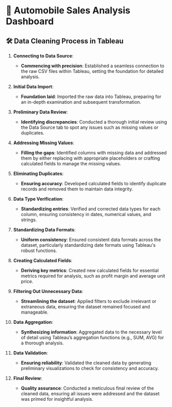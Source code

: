 # 🚗 Automobile Sales Analysis Dashboard

## 🛠️ Data Cleaning Process in Tableau

1. **Connecting to Data Source**:
   - **Commencing with precision**: Established a seamless connection to the raw CSV files within Tableau, setting the foundation for detailed analysis.

2. **Initial Data Import**:
   - **Foundation laid**: Imported the raw data into Tableau, preparing for an in-depth examination and subsequent transformation.

3. **Preliminary Data Review**:
   - **Identifying discrepancies**: Conducted a thorough initial review using the Data Source tab to spot any issues such as missing values or duplicates.

4. **Addressing Missing Values**:
   - **Filling the gaps**: Identified columns with missing data and addressed them by either replacing with appropriate placeholders or crafting calculated fields to manage the missing values.

5. **Eliminating Duplicates**:
   - **Ensuring accuracy**: Developed calculated fields to identify duplicate records and removed them to maintain data integrity.

6. **Data Type Verification**:
   - **Standardizing entries**: Verified and corrected data types for each column, ensuring consistency in dates, numerical values, and strings.

7. **Standardizing Data Formats**:
   - **Uniform consistency**: Ensured consistent data formats across the dataset, particularly standardizing date formats using Tableau's robust functions.

8. **Creating Calculated Fields**:
   - **Deriving key metrics**: Created new calculated fields for essential metrics required for analysis, such as profit margin and average unit price.

9. **Filtering Out Unnecessary Data**:
    - **Streamlining the dataset**: Applied filters to exclude irrelevant or extraneous data, ensuring the dataset remained focused and manageable.

10. **Data Aggregation**:
    - **Synthesizing information**: Aggregated data to the necessary level of detail using Tableau’s aggregation functions (e.g., SUM, AVG) for a thorough analysis.

12. **Data Validation**:
    - **Ensuring reliability**: Validated the cleaned data by generating preliminary visualizations to check for consistency and accuracy.

13. **Final Review**:
    - **Quality assurance**: Conducted a meticulous final review of the cleaned data, ensuring all issues were addressed and the dataset was primed for insightful analysis.
